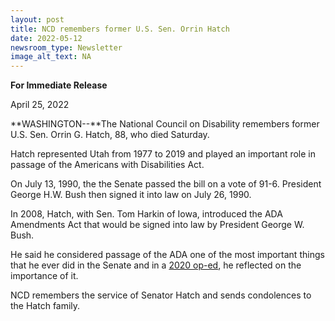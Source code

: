 ```yaml
---
layout: post
title: NCD remembers former U.S. Sen. Orrin Hatch
date: 2022-05-12
newsroom_type: Newsletter
image_alt_text: NA
---
```

**For Immediate Release**

April 25, 2022

**WASHINGTON--**The National Council on Disability remembers former U.S. Sen. Orrin G. Hatch, 88, who died Saturday.

Hatch represented Utah from 1977 to 2019 and played an important role in passage of the Americans with Disabilities Act.

On July 13, 1990, the the Senate passed the bill on a vote of 91-6. President George H.W. Bush then signed it into law on July 26, 1990.

In 2008, Hatch, with Sen. Tom Harkin of Iowa, introduced the ADA Amendments Act that would be signed into law by President George W. Bush.

He said he considered passage of the ADA one of the most important things that he ever did in the Senate and in a [2020 op-ed](https://orrinhatchfoundation.org/oped-posts/americanswithdisabilitiesactanniversary), he reflected on the importance of it.

NCD remembers the service of Senator Hatch and sends condolences to the Hatch family.